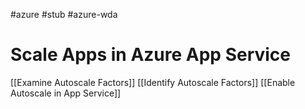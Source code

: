 #azure #stub #azure-wda

# Scale Apps in Azure App Service
[[Examine Autoscale Factors]]
[[Identify Autoscale Factors]]
[[Enable Autoscale in App Service]]